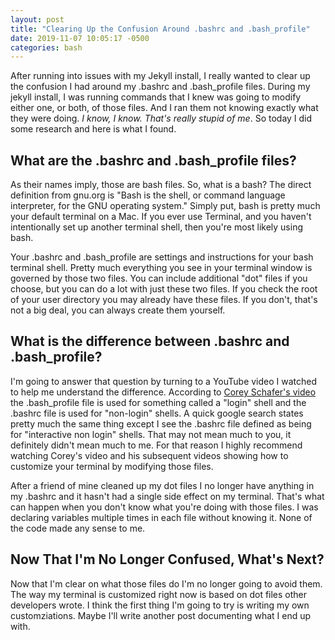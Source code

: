 ```yaml
---
layout: post
title: "Clearing Up the Confusion Around .bashrc and .bash_profile"
date: 2019-11-07 10:05:17 -0500
categories: bash
---
```


After running into issues with my Jekyll install, I really wanted to clear up the confusion I had around my .bashrc and .bash_profile files. During my jekyll install, I was running commands that I knew was going to modify either one, or both, of those files. And I ran them not knowing exactly what they were doing. _I know, I know. That's really stupid of me_. So today I did some research and here is what I found.

## What are the .bashrc and .bash_profile files?

As their names imply, those are bash files. So, what is a bash? The direct definition from gnu.org is "Bash is the shell, or command language interpreter, for the GNU operating system." Simply put, bash is pretty much your default terminal on a Mac. If you ever use Terminal, and you haven't intentionally set up another terminal shell, then you're most likely using bash.

Your .bashrc and .bash_profile are settings and instructions for your bash terminal shell. Pretty much everything you see in your terminal window is governed by those two files. You can include additional "dot" files if you choose, but you can do a lot with just these two files. If you check the root of your user directory you may already have these files. If you don't, that's not a big deal, you can always create them yourself.

## What is the difference between .bashrc and .bash_profile?

I'm going to answer that question by turning to a YouTube video I watched to help me understand the difference. According to [Corey Schafer's video][corey shafer] the .bash_profile file is used for something called a "login" shell and the .bashrc file is used for "non-login" shells. A quick google search states pretty much the same thing except I see the .bashrc file defined as being for "interactive non login" shells. That may not mean much to you, it definitely didn't mean much to me. For that reason I highly recommend watching Corey's video and his subsequent videos showing how to customize your terminal by modifying those files.

After a friend of mine cleaned up my dot files I no longer have anything in my .bashrc and it hasn't had a single side effect on my terminal. That's what can happen when you don't know what you're doing with those files. I was declaring variables multiple times in each file without knowing it. None of the code made any sense to me.

## Now That I'm No Longer Confused, What's Next?

Now that I'm clear on what those files do I'm no longer going to avoid them. The way my terminal is customized right now is based on dot files other developers wrote. I think the first thing I'm going to try is writing my own customziations. Maybe I'll write another post documenting what I end up with.

[corey shafer]: https://www.youtube.com/watch?v=vDOVEDl2z84&list=PL-osiE80TeTvGhHkpvfmKWOiIPF8UVy6c&index=8
